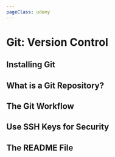 ```yaml
---
pageClass: udemy
---
```


# Git: Version Control

## Installing Git

## What is a Git Repository?

## The Git Workflow

## Use SSH Keys for Security

## The README File